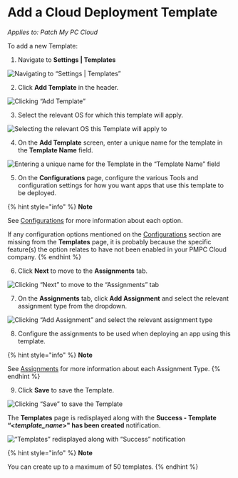 # Add a Cloud Deployment Template

_Applies to: Patch My PC Cloud_

To add a new Template:

1. Navigate to **Settings | Templates**

![Navigating to “Settings | Templates”](../../../_images/image%20%282321%29.png%20"Navigating%20to%20\"Settings%20|%20Templates\"")

2. Click **Add Template** in the header.

![Clicking “Add Template”](../../../_images/image%20%282322%29.png%20"Clicking%20\"Add%20Template\"")

3. Select the relevant OS for which this template will apply.

![Selecting the relevant OS this Template will apply to](../../../_images/image%20%282611%29.png%20"Selecting%20the%20relevant%20OS%20this%20Template%20will%20apply%20to")

4. On the **Add Template** screen, enter a unique name for the template in the **Template Name** field.

![Entering a unique name for the Template in the “Template Name” field](../../../_images/image%20%282609%29.png%20"Entering%20a%20unique%20name%20for%20the%20Template%20in%20the%20\"Template%20Name\"%20field")

5. On the **Configurations** page, configure the various Tools and configuration settings for how you want apps that use this template to be deployed.

{% hint style="info" %}
**Note**

See [Configurations](../../cloud-deployments/deploying-an-app-using-cloud/cloud-configurations-deployment-tab/) for more information about each option.

If any configuration options mentioned on the [Configurations](../../cloud-deployments/deploying-an-app-using-cloud/cloud-configurations-deployment-tab/) section are missing from the **Templates** page, it is probably because the specific feature(s) the option relates to have not been enabled in your PMPC Cloud company.
{% endhint %}

6. Click **Next** to move to the **Assignments** tab.

![Clicking “Next” to move to the “Assignments” tab](../../../_images/image%20%282610%29.png%20"Clicking%20\"Next\"%20to%20move%20to%20the%20\"Assignments\"%20tab")

7. On the **Assignments** tab, click **Add Assignment** and select the relevant assignment type from the dropdown.

![Clicking “Add Assignment” and select the relevant assignment type](../../../_images/image%20%282612%29.png%20"Clicking%20\"Add%20Assignment\"%20and%20select%20the%20relevant%20assignment%20type")

8. Configure the assignments to be used when deploying an app using this template.

{% hint style="info" %}
**Note**

See [Assignments](../../cloud-deployments/deploying-an-app-using-cloud/cloud-assignments-deployment-tab.md) for more information about each Assignment Type.
{% endhint %}

9. Click **Save** to save the Template.

![Clicking “Save” to save the Template](../../../_images/image%20%282613%29.png%20"Clicking%20\"Save\"%20to%20save%20the%20Template")

The **Templates** page is redisplayed along with the **Success - Template “<**_**template\_name**_**>" has been created** notification.

![“Templates” redisplayed along with “Success” notification](../../../_images/image%20%282614%29.png%20"\"Templates\"%20redisplayed%20along%20with%20\"Success\"%20notification")

{% hint style="info" %}
**Note**

You can create up to a maximum of 50 templates.
{% endhint %}
